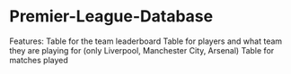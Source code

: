 # Premier-League-Database
Features:
Table for the team leaderboard
Table for players and what team they are playing for (only Liverpool, Manchester City, Arsenal)
Table for matches played
